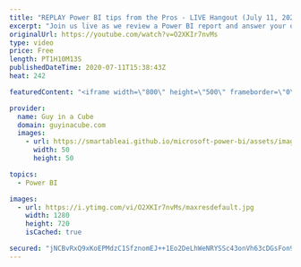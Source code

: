 ```yaml
---
title: "REPLAY Power BI tips from the Pros - LIVE Hangout (July 11, 2020)"
excerpt: "Join us live as we review a Power BI report and answer your questions about Power BI!  📢 Become a member: https://guyinacu.be/membership   *******************  Want to take your Power BI skills to the next level? We have training courses available to help you with your journey.  🎓 Guy in a Cube courses:"
originalUrl: https://youtube.com/watch?v=O2XKIr7nvMs
type: video
price: Free
length: PT1H10M13S
publishedDateTime: 2020-07-11T15:38:43Z
heat: 242

featuredContent: "<iframe width=\"800\" height=\"500\" frameborder=\"0\" src=\"https://www.youtube.com/embed/O2XKIr7nvMs\" allow=\"accelerometer; autoplay; encrypted-media; gyroscope; picture-in-picture\" allowfullscreen></iframe>"

provider:
  name: Guy in a Cube
  domain: guyinacube.com
  images:
    - url: https://smartableai.github.io/microsoft-power-bi/assets/images/organizations/guyinacube.com-50x50.jpg
      width: 50
      height: 50

topics:
  - Power BI

images:
  - url: https://i.ytimg.com/vi/O2XKIr7nvMs/maxresdefault.jpg
    width: 1280
    height: 720
    isCached: true

secured: "jNCBvRxQ9xKoEPMdzC1SfznomEJ++1Eo2DeLhWeNRYSSc43onVh63cDGsFon91EohwBaIwKL8Ei5MGVXt0QkAoNTmcOJMbiSDOZ9n75FCzgj44J4D32ZsWWw64PWQZL/LubgdQn+QAfbrNcJ5ah/UcnlvKecQAdpOCslrLwOEmDpFBk+k+jfLfRZR1F7gAs5QUKdPOfMMC/k8XHsgzeV5MyOSwyk0bCR3EM/gFjImaXySg9jXhBRxFsytv9J6HNVFn4Oo8WqLK6aexlk3NpcByQVpzNvtgPM7byY9XHmmDPLkDFlPRliPOMiYkSU0aFW5m7DH1ssbfv2oDXb/QyZneqSBxX88L3O2zxSuq/aWxWbtPFLtZx9n+fjlpNRsspIpaJTlrmD9T6uOCVqBw/2ww==;k5KXbroUidDrMYyGTl6xcw=="
---
```


